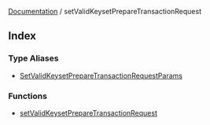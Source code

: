 [Documentation](../README.md) / setValidKeysetPrepareTransactionRequest

## Index

### Type Aliases

- [SetValidKeysetPrepareTransactionRequestParams](type-aliases/SetValidKeysetPrepareTransactionRequestParams.md)

### Functions

- [setValidKeysetPrepareTransactionRequest](functions/setValidKeysetPrepareTransactionRequest.md)

